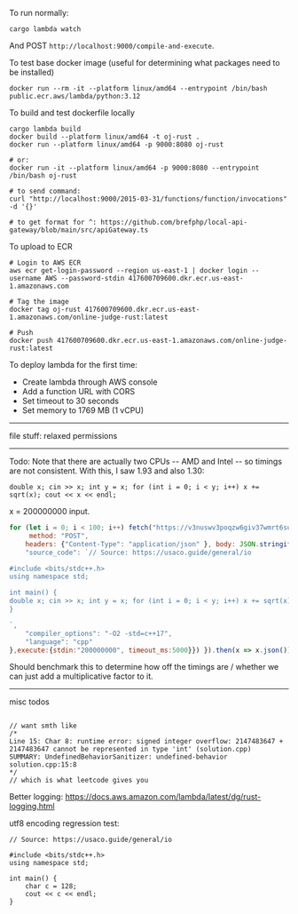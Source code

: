 To run normally:

```
cargo lambda watch
``` 

And POST `http://localhost:9000/compile-and-execute`.

To test base docker image (useful for determining what packages need to be installed)

```
docker run --rm -it --platform linux/amd64 --entrypoint /bin/bash public.ecr.aws/lambda/python:3.12
```

To build and test dockerfile locally

```
cargo lambda build
docker build --platform linux/amd64 -t oj-rust .
docker run --platform linux/amd64 -p 9000:8080 oj-rust

# or:
docker run -it --platform linux/amd64 -p 9000:8080 --entrypoint /bin/bash oj-rust

# to send command:
curl "http://localhost:9000/2015-03-31/functions/function/invocations" -d '{}'

# to get format for ^: https://github.com/brefphp/local-api-gateway/blob/main/src/apiGateway.ts
```

To upload to ECR

```
# Login to AWS ECR
aws ecr get-login-password --region us-east-1 | docker login --username AWS --password-stdin 417600709600.dkr.ecr.us-east-1.amazonaws.com

# Tag the image
docker tag oj-rust 417600709600.dkr.ecr.us-east-1.amazonaws.com/online-judge-rust:latest

# Push
docker push 417600709600.dkr.ecr.us-east-1.amazonaws.com/online-judge-rust:latest
```

To deploy lambda for the first time:
- Create lambda through AWS console
- Add a function URL with CORS
- Set timeout to 30 seconds
- Set memory to 1769 MB (1 vCPU)


---

file stuff: relaxed permissions

---

Todo: Note that there are actually two CPUs -- AMD and Intel -- so timings are not consistent. With this, I saw 1.93 and also 1.30:

```
double x; cin >> x; int y = x; for (int i = 0; i < y; i++) x += sqrt(x); cout << x << endl;
```

x = 200000000 input.

```js
for (let i = 0; i < 100; i++) fetch("https://v3nuswv3poqzw6giv37wmrt6su0krxvt.lambda-url.us-east-1.on.aws/compile-and-execute", {
     method: "POST", 
    headers: {"Content-Type": "application/json" }, body: JSON.stringify({compile:{
    "source_code": `// Source: https://usaco.guide/general/io

#include <bits/stdc++.h>
using namespace std;

int main() {
double x; cin >> x; int y = x; for (int i = 0; i < y; i++) x += sqrt(x); cout << x << endl;;
}

`,
    "compiler_options": "-O2 -std=c++17",
    "language": "cpp"
},execute:{stdin:"200000000", timeout_ms:5000}}) }).then(x => x.json()).then(x => console.log(x.execute.stderr.match(/wall clock.*/)[0]))
```

Should benchmark this to determine how off the timings are / whether we can just add a multiplicative factor to it.

---

misc todos

```

// want smth like
/*
Line 15: Char 8: runtime error: signed integer overflow: 2147483647 + 2147483647 cannot be represented in type 'int' (solution.cpp)
SUMMARY: UndefinedBehaviorSanitizer: undefined-behavior solution.cpp:15:8
*/
// which is what leetcode gives you
```

Better logging: https://docs.aws.amazon.com/lambda/latest/dg/rust-logging.html

utf8 encoding regression test:

```
// Source: https://usaco.guide/general/io

#include <bits/stdc++.h>
using namespace std;

int main() {
	char c = 128;
	cout << c << endl;
}
```
